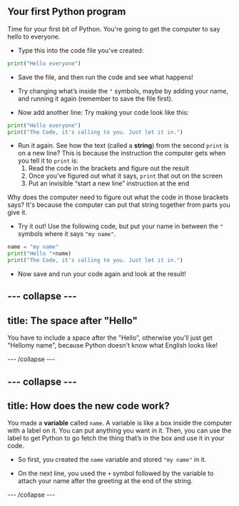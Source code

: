 ## Your first Python program

Time for your first bit of Python. You're going to get the computer to say hello to everyone. 

+ Type this into the code file you've created:

```python
print("Hello everyone")
```

+ Save the file, and then run the code and see what happens! 

+ Try changing what’s inside the `"` symbols, maybe by adding your name, and running it again (remember to save the file first).

+ Now add another line: Try making your code look like this:

```python
print("Hello everyone")
print("The Code, it's calling to you. Just let it in.")
```

+ Run it again. See how the text (called a **string**) from the second `print` is on a new line? This is because the instruction the computer gets when you tell it to `print` is:
     1. Read the code in the brackets and figure out the result
     2. Once you’ve figured out what it says, `print` that out on the screen
     3. Put an invisible “start a new line” instruction at the end

Why does the computer need to figure out what the code in those brackets says? It's because the computer can put that string together from parts you give it.  

+ Try it out! Use the following code, but put your name in between the `"` symbols where it says `"my name"`.

```python
name = "my name"
print("Hello "+name)
print("The Code, it's calling to you. Just let it in.")
```

+ Now save and run your code again and look at the result!

--- collapse ---
---
title: The space after "Hello"
---

You have to include a space after the "Hello", otherwise you'll just get "Hellomy name", because Python doesn't know what English looks like!

--- /collapse ---

--- collapse ---
---
title: How does the new code work?
---

You made a **variable** called `name`. A variable is like a box inside the computer with a label on it. You can put anything you want in it. Then, you can use the label to get Python to go fetch the thing that’s in the box and use it in your code. 

+ So first, you created the `name` variable and stored `"my name"` in it.

+ On the next line, you used the `+` symbol followed by the variable to attach your name after the greeting at the end of the string.

--- /collapse ---
